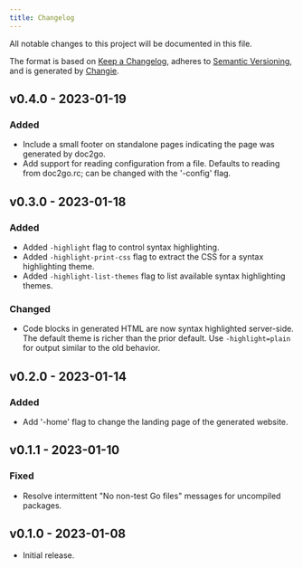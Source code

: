 ```yaml
---
title: Changelog
---
```


All notable changes to this project will be documented in this file.

The format is based on [Keep a Changelog](https://keepachangelog.com/en/1.0.0/),
adheres to [Semantic Versioning](https://semver.org/spec/v2.0.0.html),
and is generated by [Changie](https://github.com/miniscruff/changie).


## v0.4.0 - 2023-01-19
### Added
- Include a small footer on standalone pages
  indicating the page was generated by doc2go.
- Add support for reading configuration from a file.
  Defaults to reading from doc2go.rc;
  can be changed with the '-config' flag.

## v0.3.0 - 2023-01-18
### Added
- Added `-highlight` flag to control syntax highlighting.
- Added `-highlight-print-css` flag to
  extract the CSS for a syntax highlighting theme.
- Added `-highlight-list-themes` flag to
  list available syntax highlighting themes.
### Changed
- Code blocks in generated HTML are now syntax highlighted server-side.
  The default theme is richer than the prior default.
  Use `-highlight=plain` for output similar to the old behavior.

## v0.2.0 - 2023-01-14
### Added
- Add '-home' flag to change the landing page of the generated website.

## v0.1.1 - 2023-01-10
### Fixed
- Resolve intermittent "No non-test Go files" messages for uncompiled packages.

## v0.1.0 - 2023-01-08

- Initial release.
